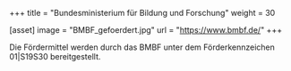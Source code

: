 +++
title = "Bundesministerium für Bildung&nbsp;und&nbsp;Forschung"
weight = 30

[asset]
  image = "BMBF_gefoerdert.jpg"
  url = "https://www.bmbf.de/"
+++

Die Fördermittel werden durch das BMBF unter dem Förderkennzeichen 01|S19S30 bereitgestellt.